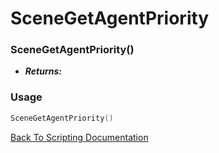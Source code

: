 # SceneGetAgentPriority

### SceneGetAgentPriority()
- ***Returns:*** 

### Usage

```Lua
SceneGetAgentPriority()
```


[Back To Scripting Documentation](../README.md)
